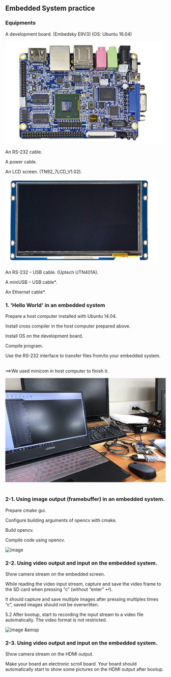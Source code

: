 ## Embedded System practice

### Equipments
A development board. (Embedsky E9V3) (OS: Ubuntu 16.04) &emsp;

![image](https://github.com/sfwang20/EmbeddedSys/blob/master/images/0-1.png)

An RS-232 cable.  &emsp;

A power cable.  &emsp;

An LCD screen. (TN92_7LCD_V1.02).  &emsp;

![image](https://github.com/sfwang20/EmbeddedSys/blob/master/images/0-2.png)

An RS-232 – USB cable. (Uptech UTN401A).  &emsp;

A miniUSB – USB cable*.  &emsp;

An Ethernet cable*.  &emsp;
&emsp;

### 1. 'Hello World' in an embedded system
Prepare a host computer installed with Ubuntu 14.04. &emsp;

Install cross compiler in the host computer prepared above. &emsp;

Install OS on the development board. &emsp;

Compile program. &emsp;

Use the RS-232 interface to transfer files from/to your embedded system. &emsp;

==>We used minicom in host computer to finish it. &emsp;

![image](https://github.com/sfwang20/EmbeddedSys/blob/master/images/1.jpg)
&emsp;

### 2-1. Using image output (framebuffer) in an embedded system.
Prepare cmake gui. &emsp;

Configure building arguments of opencv with cmake. &emsp;

Build opencv. &emsp;

Compile code using opencv. &emsp;

![image](https://github.com/sfwang20/EmbeddedSys/blob/master/images/2-1.png)
&emsp;

### 2-2. Using video output and input on the embedded system.
Show camera stream on the embedded screen. &emsp;

While reading the video input stream, capture and save the video frame to the SD card when pressing “c” (without “enter” ↵).  &emsp;

It should capture and save multiple images after pressing multiples times “c”, saved images should not be overwritten. &emsp;

5.2 After bootup, start to recording the input stream to a video file automatically. The video format is not restricted. &emsp;

![image](https://github.com/sfwang20/EmbeddedSys/blob/master/images/2-2.png)
&emsp

### 2-3. Using video output and input on the embedded system.
Show camera stream on the HDMI output. &emsp;

Make your board an electronic scroll board. Your board should automatically start to show some pictures on the HDMI output after bootup. &emsp;

